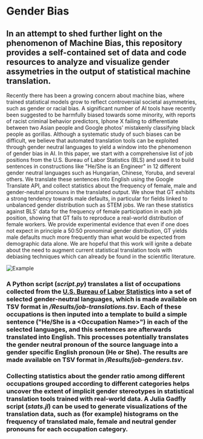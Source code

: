 # Gender Bias

## In an attempt to shed further light on the phenomenon of Machine Bias, this repository provides a self-contained set of data and code resources to analyze and visualize gender assymetries in the output of statistical machine translation.

Recently there has been a growing concern about machine bias, where trained statistical models grow to reflect controversial societal asymmetries, such as gender or racial bias. A significant number of AI tools have recently been suggested to be harmfully biased towards some minority, with reports of racist criminal behavior predictors, Iphone X failing to differentiate between two Asian people and Google photos' mistakenly classifying black people as gorillas. Although a systematic study of such biases can be difficult, we believe that automated translation tools can be exploited through gender neutral languages to yield a window into the phenomenon of gender bias in AI.
In this paper, we start with a comprehensive list of job positions from the U.S. Bureau of Labor Statistics (BLS) and used it to build sentences in constructions like "He/She is an Engineer" in 12 different gender neutral languages such as Hungarian, Chinese, Yoruba, and several others. We translate these sentences into English using the Google Translate API, and collect statistics about the frequency of female, male and gender-neutral pronouns in the translated output. We show that GT exhibits a strong tendency towards male defaults, in particular for fields linked to unbalanced gender distribution such as STEM jobs. We ran these statistics against BLS' data for the frequency of female participation in each job position, showing that GT fails to reproduce a real-world distribution of female workers. We provide experimental evidence that even if one does not expect in principle a 50:50 pronominal gender distribution, GT yields male defaults much more frequently than what would be expected from demographic data alone.
We are hopeful that this work will ignite a debate about the need to augment current statistical translation tools with debiasing techniques which can already be found in the scientific literature. 

![Example](paper/pictures/screenshot-gtranslate-hungarian-portuguese.png)

### A Python script (*script.py*) translates a list of occupations collected from the [U.S. Bureau of Labor Statistics](https://www.bls.gov/) into a set of selected gender-neutral languages, which is made available on TSV format in */Results/job-translations.tsv*. Each of these occupations is then inputed into a template to build a simple sentence ("He/She is a \<Occupation Name\>") in each of the selected languages, and this sentences are afterwards translated into English. This processes potentially translates the gender neutral pronoun of the source language into a gender specific English pronoun (He or She). The results are made available on TSV format in */Results/job-genders.tsv*.

### Collecting statistics about the gender ratio among different occupations grouped according to different categories helps uncover the extent of implicit gender stereotypes in statistical translation tools trained with real-world data. A Julia Gadfly script (*stats.jl*) can be used to generate visualizations of the translation data, such as (for example) histograms on the frequency of translated male, female and neutral gender pronouns for each occupation category.
